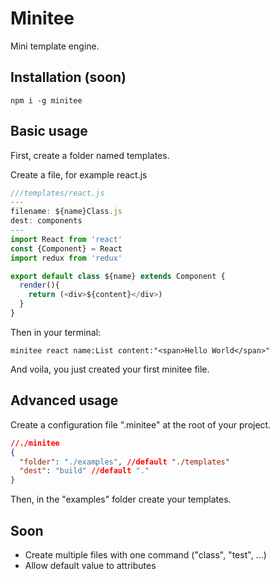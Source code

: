 # Minitee

Mini template engine.

## Installation (soon)

```
npm i -g minitee
````

## Basic usage

First, create a folder named templates.

Create a file, for example react.js
```javascript
///templates/react.js
---
filename: ${name}Class.js
dest: components
---
import React from 'react'
const {Component} = React
import redux from 'redux'

export default class ${name} extends Component {
  render(){
    return (<div>${content}</div>)
  }
}
```

Then in your terminal:
```
minitee react name:List content:"<span>Hello World</span>"
```

And voila, you just created your first minitee file.

## Advanced usage

Create a configuration file ".minitee" at the root of your project.

```json
//./minitee
{
  "folder": "./examples", //default "./templates"
  "dest": "build" //default "."
}
```

Then, in the "examples" folder create your templates.


## Soon

- Create multiple files with one command ("class", "test", ...)
- Allow default value to attributes
